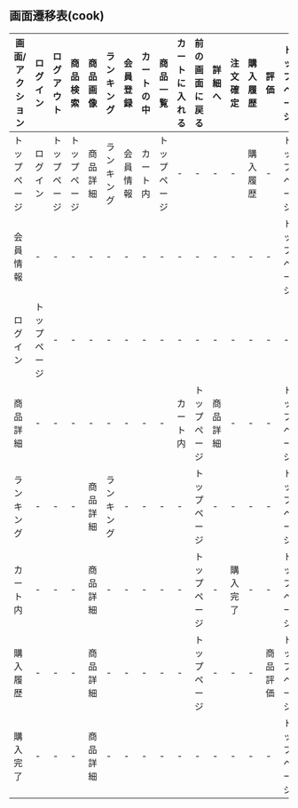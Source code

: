 ## 画面遷移表(cook)

|画面/アクション|ログイン|ログアウト|商品検索|商品画像|ランキング|会員登録|カートの中|商品一覧|カートに入れる|前の画面に戻る|詳細へ|注文確定|購入履歴|評価|トップページ|
|-------------|-------|---------|-------|-------|---------|-------|---------|-------|------------|-------------|-----|-------|-------|----|----------|
|トップページ|ログイン|トップページ|トップページ|商品詳細|ランキング|会員情報|カート内|トップページ|-|-|-|-|購入履歴|-|トップページ|
|会員情報|-|-|-|-|-|-|-|-|-|-|-|-|-|-|トップページ|
|ログイン|トップページ|-|-|-|-|-|-|-|-|-|-|-|-|-|-|
|商品詳細|-|-|-|-|-|-|-|-|カート内|トップぺージ|商品詳細|-|-|-|トップページ|
|ランキング|-|-|-|商品詳細|ランキング|-|-|-|-|トップページ|-|-|-|-|トップページ|
|カート内|-|-|-|商品詳細|-|-|-|-|-|トップページ|-|購入完了|-|-|トップページ|
|購入履歴|-|-|-|商品詳細|-|-|-|-|-|トップページ|-|-|-|商品評価|トップページ|
|購入完了|-|-|-|商品詳細|-|-|-|-|-|-|-|-|-|-|トップページ|

